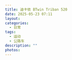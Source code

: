```yaml
---
title: 迪卡侬 BTwin Triban 520
date: 2025-05-23 07:11
layout: 
categories:
  - 日常
tags:
  - 运动
  - 公路车
description: ""
photos:
---
```

